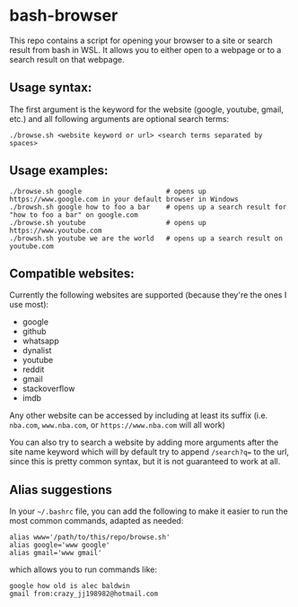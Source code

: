 # bash-browser

This repo contains a script for opening your browser to a site or search result from bash in WSL.
It allows you to either open to a webpage or to a search result on that webpage.

## Usage syntax:

The first argument is the keyword for the website (google, youtube, gmail, etc.) and all following arguments
are optional search terms:

```
./browse.sh <website keyword or url> <search terms separated by spaces>
``` 

## Usage examples:

```
./browse.sh google                     # opens up https://www.google.com in your default browser in Windows
./browsh.sh google how to foo a bar    # opens up a search result for "how to foo a bar" on google.com
./browse.sh youtube                    # opens up https://www.youtube.com
./browsh.sh youtube we are the world   # opens up a search result on youtube.com
```

## Compatible websites:

Currently the following websites are supported (because they're the ones I use most):

- google
- github
- whatsapp
- dynalist
- youtube
- reddit
- gmail
- stackoverflow
- imdb


Any other website can be accessed by including at least its suffix (i.e. `nba.com`, `www.nba.com`, or `https://www.nba.com` will all work)

You can also try to search a website by adding more arguments after the site name keyword
which will by default try to append `/search?q=` to the url, since this is pretty common syntax,
but it is not guaranteed to work at all.

## Alias suggestions

In your `~/.bashrc` file, you can add the following to make it easier to run the most common commands, adapted as needed:

```
alias www='/path/to/this/repo/browse.sh'
alias google='www google'
alias gmail='www gmail'
```

which allows you to run commands like:

```
google how old is alec baldwin
gmail from:crazy_jj198982@hotmail.com
```
